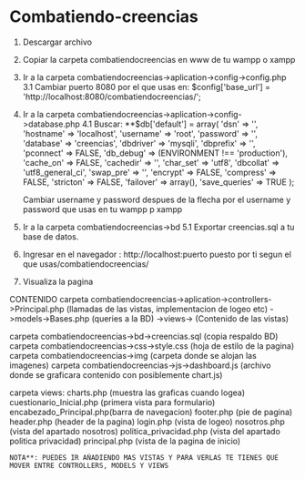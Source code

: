 # Combatiendo-creencias
1. Descargar archivo
2. Copiar la carpeta combatiendocreencias en www de tu wampp o xampp
3. Ir a la carpeta combatiendocreencias->aplication->config->config.php
  3.1 Cambiar puerto 8080 por el que usas en: $config['base_url'] = 'http://localhost:8080/combatiendocreencias/';
4. Ir a la carpeta combatiendocreencias->aplication->config->database.php
  4.1 Buscar:
      **$db['default'] = array(
        'dsn'	=> '',
        'hostname' => 'localhost',
        'username' => 'root',
        'password' => '',
        'database' => 'creencias',
        'dbdriver' => 'mysqli',
        'dbprefix' => '',
        'pconnect' => FALSE,
        'db_debug' => (ENVIRONMENT !== 'production'),
        'cache_on' => FALSE,
        'cachedir' => '',
        'char_set' => 'utf8',
        'dbcollat' => 'utf8_general_ci',
        'swap_pre' => '',
        'encrypt' => FALSE,
        'compress' => FALSE,
        'stricton' => FALSE,
        'failover' => array(),
        'save_queries' => TRUE
      );
      
      Cambiar username y password despues de la flecha por el username y password que usas en tu wampp p xampp
 5. Ir a la carpeta combatiendocreencias->bd
    5.1 Exportar creencias.sql a tu base de datos.
 6. Ingresar en el navegador : http://localhost:puerto puesto por ti segun el que usas/combatiendocreencias/
 
 7. Visualiza la pagina
 
 CONTENIDO
 carpeta combatiendocreencias->aplication->controllers->Principal.php (llamadas de las vistas, implementacion de logeo etc)
                                         ->models->Bases.php (queries a la BD)
                                         ->views-> (Contenido de las vistas)
 
 carpeta combatiendocreencias->bd->creencias.sql (copia respaldo BD)
 carpeta combatiendocreencias->css->style.css (hoja de estilo de la pagina)
 carpeta combatiendocreencias->img (carpeta donde se alojan las imagenes)
 carpeta combatiendocreencias->js->dashboard.js (archivo donde se graficara contenido con posiblemente chart.js)
 
  carpeta views:
    charts.php (muestra las graficas cuando logea)
    cuestionario_Inicial.php (primera vista para formulario)
    encabezado_Principal.php(barra de navegacion)
    footer.php (pie de pagina)
    header.php (header de la pagina)
    login.php (vista de logeo)
    nosotros.php (vista del apartado nosotros)
    politica_privacidad.php (vista del apartado politica privacidad)
    principal.php (vista de la pagina de inicio)
    
    NOTA**: PUEDES IR AÑADIENDO MAS VISTAS Y PARA VERLAS TE TIENES QUE MOVER ENTRE CONTROLLERS, MODELS Y VIEWS 
